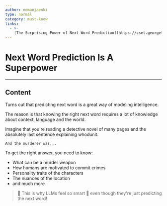 ```yaml
---
author: nemanjaenki
type: normal
category: must-know
links:
  - >-
    [The Surprising Power of Next Word Prediction](https://cset.georgetown.edu/article/the-surprising-power-of-next-word-prediction-large-language-models-explained-part-1/)
---
```


# Next Word Prediction Is A Superpower

---

## Content

Turns out that predicting next word is a great way of modeling intelligence.

The reason is that knowing the right next word requires a lot of knowledge about context, language and the world.

Imagine that you're reading a detective novel of many pages and the absolutely last sentence explaining whodunit.

```
And the murderer was...
```

To get the right answer, you need to know:
- What can be a murder weapon
- How humans are motivated to commit crimes
- Personality traits of the characters
- The nuances of the location
- and much more

> 🔮 This is why LLMs feel so smart 🧠 even though they're just predicting the next word!
